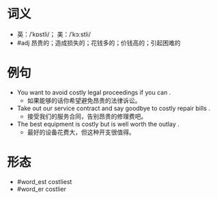 # 词义
- 英：/ˈkɒstli/； 美：/ˈkɔːstli/
- #adj 昂贵的；造成损失的；花钱多的；价钱高的；引起困难的
# 例句
- You want to avoid costly legal proceedings if you can .
	- 如果能够的话你希望避免昂贵的法律诉讼。
- Take out our service contract and say goodbye to costly repair bills .
	- 接受我们的服务合同，告别昂贵的修理费吧。
- The best equipment is costly but is well worth the outlay .
	- 最好的设备花费大，但这种开支很值得。
# 形态
- #word_est costliest
- #word_er costlier

